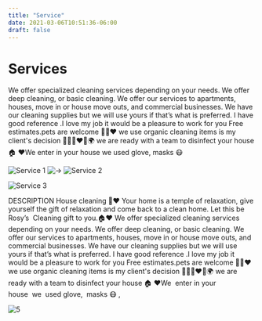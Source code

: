 ```yaml
---
title: "Service"
date: 2021-03-06T10:51:36-06:00
draft: false
---
```


# Services

We offer specialized cleaning services depending on your needs. We offer deep cleaning, or basic cleaning. We offer our services to apartments, houses, move in or house move outs, and commercial businesses. We have our cleaning supplies but we will use yours if that’s what is preferred. I have good reference .I love my job it would be a pleasure to work for you Free estimates.pets are welcome 🐶🐱❤️ we use organic cleaning items is my client's decision 👶🏻🐶❤️🌳🌍 we are ready with a team to disinfect your house 🏠 ❤️We  enter in your house  we  used glove,  masks 😷

![Service 1](../images/service/1.jpg)
![->](../images/flecha.PNG)
![Service 2](../images/service/2.jpg)

![Service 3](../images/service/a.jpg)

DESCRIPTION
House cleaning 🏡❤️
    Your home is a temple of relaxation, give yourself the gift of relaxation and come back to a clean home. Let this be Rosy’s  Cleaning gift to you.🏠❤️
    We offer specialized cleaning services depending on your needs. We offer deep cleaning, or basic cleaning.
    We offer our services to apartments, houses, move in or house move outs, and commercial businesses.
    We have our cleaning supplies but we will use yours if that’s what is preferred. I have good reference .I love my job it would be a pleasure to work for you
    Free estimates.pets are welcome 🐶🐱❤️ we use organic cleaning items is my client's decision 👶🏻🐶❤️🌳🌍 we are ready with a team to disinfect your house 🏠 ❤️We  enter in your house  we  used glove,  masks 😷 , 

![5](../images/service/5e.jpg)
